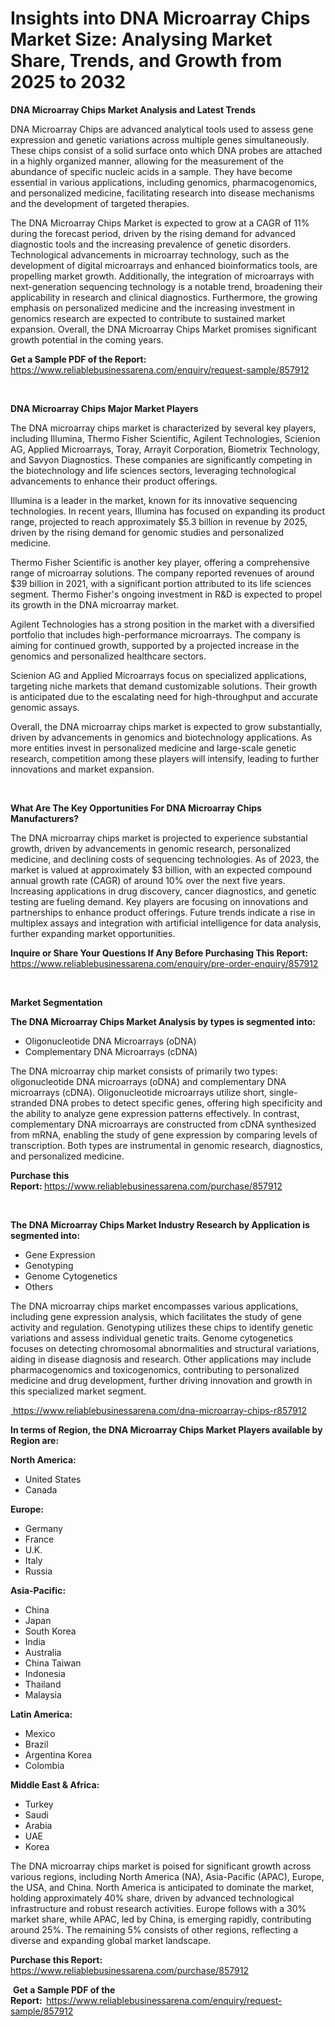 <p><h1>Insights into DNA Microarray Chips Market Size: Analysing Market Share, Trends, and Growth from 2025 to 2032</h1></p><p><strong>DNA Microarray Chips Market Analysis and Latest Trends</strong></p>
<p><p>DNA Microarray Chips are advanced analytical tools used to assess gene expression and genetic variations across multiple genes simultaneously. These chips consist of a solid surface onto which DNA probes are attached in a highly organized manner, allowing for the measurement of the abundance of specific nucleic acids in a sample. They have become essential in various applications, including genomics, pharmacogenomics, and personalized medicine, facilitating research into disease mechanisms and the development of targeted therapies.</p><p>The DNA Microarray Chips Market is expected to grow at a CAGR of 11% during the forecast period, driven by the rising demand for advanced diagnostic tools and the increasing prevalence of genetic disorders. Technological advancements in microarray technology, such as the development of digital microarrays and enhanced bioinformatics tools, are propelling market growth. Additionally, the integration of microarrays with next-generation sequencing technology is a notable trend, broadening their applicability in research and clinical diagnostics. Furthermore, the growing emphasis on personalized medicine and the increasing investment in genomics research are expected to contribute to sustained market expansion. Overall, the DNA Microarray Chips Market promises significant growth potential in the coming years.</p></p>
<p><strong>Get a Sample PDF of the Report:&nbsp;</strong> <a href="https://www.reliablebusinessarena.com/enquiry/request-sample/857912?utm_campaign=3253&utm_medium=2&utm_source=Github&utm_content=ia&utm_term=16042025&utm_id=dna-microarray-chips">https://www.reliablebusinessarena.com/enquiry/request-sample/857912</a></p>
<p>&nbsp;</p>
<p><strong>DNA Microarray Chips Major Market Players</strong></p>
<p><p>The DNA microarray chips market is characterized by several key players, including Illumina, Thermo Fisher Scientific, Agilent Technologies, Scienion AG, Applied Microarrays, Toray, Arrayit Corporation, Biometrix Technology, and Savyon Diagnostics. These companies are significantly competing in the biotechnology and life sciences sectors, leveraging technological advancements to enhance their product offerings.</p><p>Illumina is a leader in the market, known for its innovative sequencing technologies. In recent years, Illumina has focused on expanding its product range, projected to reach approximately $5.3 billion in revenue by 2025, driven by the rising demand for genomic studies and personalized medicine. </p><p>Thermo Fisher Scientific is another key player, offering a comprehensive range of microarray solutions. The company reported revenues of around $39 billion in 2021, with a significant portion attributed to its life sciences segment. Thermo Fisher's ongoing investment in R&D is expected to propel its growth in the DNA microarray market.</p><p>Agilent Technologies has a strong position in the market with a diversified portfolio that includes high-performance microarrays. The company is aiming for continued growth, supported by a projected increase in the genomics and personalized healthcare sectors.</p><p>Scienion AG and Applied Microarrays focus on specialized applications, targeting niche markets that demand customizable solutions. Their growth is anticipated due to the escalating need for high-throughput and accurate genomic assays.</p><p>Overall, the DNA microarray chips market is expected to grow substantially, driven by advancements in genomics and biotechnology applications. As more entities invest in personalized medicine and large-scale genetic research, competition among these players will intensify, leading to further innovations and market expansion.</p></p>
<p>&nbsp;</p>
<p><strong>What Are The Key Opportunities For DNA Microarray Chips Manufacturers?</strong></p>
<p><p>The DNA microarray chips market is projected to experience substantial growth, driven by advancements in genomic research, personalized medicine, and declining costs of sequencing technologies. As of 2023, the market is valued at approximately $3 billion, with an expected compound annual growth rate (CAGR) of around 10% over the next five years. Increasing applications in drug discovery, cancer diagnostics, and genetic testing are fueling demand. Key players are focusing on innovations and partnerships to enhance product offerings. Future trends indicate a rise in multiplex assays and integration with artificial intelligence for data analysis, further expanding market opportunities.</p></p>
<p><strong>Inquire or Share Your Questions If Any Before Purchasing This Report:</strong> <a href="https://www.reliablebusinessarena.com/enquiry/pre-order-enquiry/857912?utm_campaign=3253&utm_medium=2&utm_source=Github&utm_content=ia&utm_term=16042025&utm_id=dna-microarray-chips">https://www.reliablebusinessarena.com/enquiry/pre-order-enquiry/857912</a></p>
<p>&nbsp;</p>
<p><strong>Market Segmentation</strong></p>
<p><strong>The DNA Microarray Chips Market Analysis by types is segmented into:</strong></p>
<p><ul><li>Oligonucleotide DNA Microarrays (oDNA)</li><li>Complementary DNA Microarrays (cDNA)</li></ul></p>
<p><p>The DNA microarray chip market consists of primarily two types: oligonucleotide DNA microarrays (oDNA) and complementary DNA microarrays (cDNA). Oligonucleotide microarrays utilize short, single-stranded DNA probes to detect specific genes, offering high specificity and the ability to analyze gene expression patterns effectively. In contrast, complementary DNA microarrays are constructed from cDNA synthesized from mRNA, enabling the study of gene expression by comparing levels of transcription. Both types are instrumental in genomic research, diagnostics, and personalized medicine.</p></p>
<p><strong>Purchase this Report:&nbsp;</strong><a href="https://www.reliablebusinessarena.com/purchase/857912?utm_campaign=3253&utm_medium=2&utm_source=Github&utm_content=ia&utm_term=16042025&utm_id=dna-microarray-chips">https://www.reliablebusinessarena.com/purchase/857912</a></p>
<p>&nbsp;</p>
<p><strong>The DNA Microarray Chips Market Industry Research by Application is segmented into:</strong></p>
<p><ul><li>Gene Expression</li><li>Genotyping</li><li>Genome Cytogenetics</li><li>Others</li></ul></p>
<p><p>The DNA microarray chips market encompasses various applications, including gene expression analysis, which facilitates the study of gene activity and regulation. Genotyping utilizes these chips to identify genetic variations and assess individual genetic traits. Genome cytogenetics focuses on detecting chromosomal abnormalities and structural variations, aiding in disease diagnosis and research. Other applications may include pharmacogenomics and toxicogenomics, contributing to personalized medicine and drug development, further driving innovation and growth in this specialized market segment.</p></p>
<p><a href="https://www.reliablebusinessarena.com/dna-microarray-chips-r857912?utm_campaign=3253&utm_medium=2&utm_source=Github&utm_content=ia&utm_term=16042025&utm_id=dna-microarray-chips">&nbsp;https://www.reliablebusinessarena.com/dna-microarray-chips-r857912</a></p>
<p><strong>In terms of Region, the DNA Microarray Chips Market Players available by Region are:</strong></p>
<p>
    <p> <strong> North America: </strong>
        <ul>
            <li>United States</li>
            <li>Canada</li>
        </ul>
        </p> 
    <p> <strong> Europe: </strong>
        <ul>
            <li>Germany</li>
            <li>France</li>
            <li>U.K.</li>
            <li>Italy</li>
            <li>Russia</li>
        </ul>
        </p> 
    <p> <strong> Asia-Pacific: </strong>
        <ul>
            <li>China</li>
            <li>Japan</li>
            <li>South Korea</li>
            <li>India</li>
            <li>Australia</li>
            <li>China Taiwan</li>
            <li>Indonesia</li>
            <li>Thailand</li>
            <li>Malaysia</li>
        </ul>
        </p> 
    <p> <strong> Latin America: </strong>
        <ul>
            <li>Mexico</li>
            <li>Brazil</li>
            <li>Argentina Korea</li>
            <li>Colombia</li>
        </ul>
        </p> 
    <p> <strong> Middle East & Africa: </strong>
        <ul>
            <li>Turkey</li>
            <li>Saudi</li>
            <li>Arabia</li>
            <li>UAE</li>
            <li>Korea</li>
        </ul>
    </p>
    </p>
<p><p>The DNA microarray chips market is poised for significant growth across various regions, including North America (NA), Asia-Pacific (APAC), Europe, the USA, and China. North America is anticipated to dominate the market, holding approximately 40% share, driven by advanced technological infrastructure and robust research activities. Europe follows with a 30% market share, while APAC, led by China, is emerging rapidly, contributing around 25%. The remaining 5% consists of other regions, reflecting a diverse and expanding global market landscape.</p></p>
<p><strong>Purchase this Report: </strong><a href="https://www.reliablebusinessarena.com/purchase/857912?utm_campaign=3253&utm_medium=2&utm_source=Github&utm_content=ia&utm_term=16042025&utm_id=dna-microarray-chips">https://www.reliablebusinessarena.com/purchase/857912</a></p>
<p>&nbsp;<strong>Get a Sample PDF of the Report:&nbsp;&nbsp;</strong><a href="https://www.reliablebusinessarena.com/enquiry/request-sample/857912?utm_campaign=3253&utm_medium=2&utm_source=Github&utm_content=ia&utm_term=16042025&utm_id=dna-microarray-chips">https://www.reliablebusinessarena.com/enquiry/request-sample/857912</a></p>
<p><strong></strong></p>
<p><p></p><p></p><p></p></p>